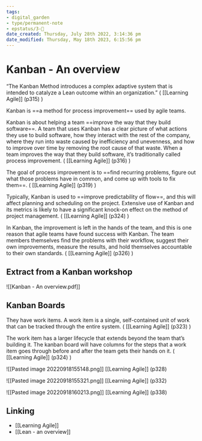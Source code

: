 ```yaml
---
tags: 
- digital_garden
- type/permanent-note
- epstatus/3-🌳
date_created: Thursday, July 28th 2022, 3:14:36 pm
date_modified: Thursday, May 18th 2023, 6:15:56 pm
---
```

# Kanban - An overview
“The Kanban Method introduces a complex adaptive system that is intended to catalyze a Lean outcome within an organization.” ( [[Learning Agile]] (p315) )

Kanban is ==a method for process improvement== used by agile teams.

Kanban is about helping a team ==improve the way that they build software==. A team that uses Kanban has a clear picture of what actions they use to build software, how they interact with the rest of the company, where they run into waste caused by inefficiency and unevenness, and how to improve over time by removing the root cause of that waste. 
When a team improves the way that they build software, it’s traditionally called process improvement. ( [[Learning Agile]] (p316) )

The goal of process improvement is to ==find recurring problems, figure out what those problems have in common, and come up with tools to fix them==. ( [[Learning Agile]] (p319) )

Typically, Kanban is used to ==improve predictability of flow==, and this will affect planning and scheduling on the project. Extensive use of Kanban and its metrics is likely to have a significant knock-on effect on the method of project management.  ( [[Learning Agile]] (p324) )

In Kanban, the improvement is left in the hands of the team, and this is one reason that agile teams have found success with Kanban. The team members themselves find the problems with their workflow, suggest their own improvements, measure the results, and hold themselves accountable to their own standards. ( [[Learning Agile]] (p326) )

## Extract from a Kanban workshop

![[Kanban - An overview.pdf]]

## Kanban Boards
They have work items. A work item is a single, self-contained unit of work that can be tracked through the entire system. ( [[Learning Agile]] (p323) )

The work item has a larger lifecycle that extends beyond the team that’s building it. The kanban board will have columns for the steps that a work item goes through before and after the team gets their hands on it.  ( [[Learning Agile]] (p324) )

![[Pasted image 20220918155148.png]]
[[Learning Agile]] (p328)

![[Pasted image 20220918155321.png]]
[[Learning Agile]] (p332)

![[Pasted image 20220918160213.png]]
[[Learning Agile]] (p338)

## Linking
+ [[Learning Agile]]
+ [[Lean - an overview]]